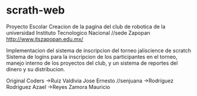 # scrath-web

Proyecto Escolar
Creacion de la pagina del club de robotica de la universidad
Instituto Tecnologico Nacional //sede Zapopan
http://www.itszapopan.edu.mx/

Implementacion del sistema de inscripcion del torneo jaliscience de scratch
Sistema de logins para la inscripcion de los participantes en el torneo,
manejo interno de los proyectos del club,
y un sistema de reportes del dinero y su distribucion.

Original Coders
->Ruiz Valdivia Jose Ernesto //senjuana
->Rodríguez Rodríguez Azael
->Reyes Zamora Mauricio

